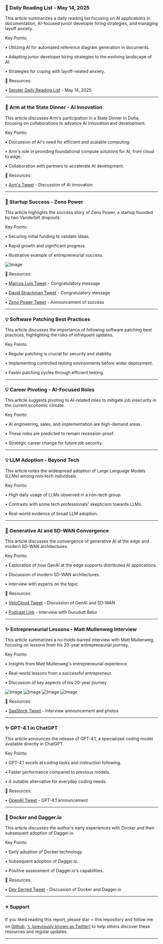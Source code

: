 ### 🤖 Daily Reading List - May 14, 2025

This article summarizes a daily reading list focusing on AI applications in documentation, AI-focused junior developer hiring strategies, and managing layoff anxiety.

Key Points:

• Utilizing AI for automated reference diagram generation in documents.


• Adapting junior developer hiring strategies to the evolving landscape of AI.


• Strategies for coping with layoff-related anxiety.


🔗 Resources:

• [Seroter Daily Reading List](https://x.com/rseroter/status/1922800953377386643) -  May 14, 2025


---

### 🤖 Arm at the State Dinner - AI Innovation

This article discusses Arm's participation in a State Dinner in Doha, focusing on collaborations to advance AI innovation and development.

Key Points:

•  Discussion of AI's need for efficient and scalable computing.


• Arm's role in providing foundational compute solutions for AI, from cloud to edge.


• Collaboration with partners to accelerate AI development.



🔗 Resources:

• [Arm's Tweet](https://x.com/Arm/status/1922799110068838425) -  Discussion of AI innovation


---

### 🚀 Startup Success - Zeno Power

This article highlights the success story of Zeno Power, a startup founded by two Vanderbilt dropouts.

Key Points:

•  Securing initial funding to validate ideas.


•  Rapid growth and significant progress.


•  Illustrative example of entrepreneurial success.



![Image](https://pbs.twimg.com/media/Gq6Jp1gWIAAaSZf?format=jpg&name=small)

🔗 Resources:

• [Marcos Luis Tweet](https://x.com/marcosluis2186) -  Congratulatory message


• [David Strachman Tweet](https://x.com/DStrachman/status/1922756574855954628) -  Congratulatory message


• [Zeno Power Tweet](https://x.com/zeno_power/status/1922626726221218170) -  Announcement of success


---

### 💡 Software Patching Best Practices

This article discusses the importance of following software patching best practices, highlighting the risks of infrequent updates.

Key Points:

•  Regular patching is crucial for security and stability.


•  Implementing controlled testing environments before wider deployment.


•  Faster patching cycles through efficient testing.



---

### 💡 Career Pivoting - AI-Focused Roles

This article suggests pivoting to AI-related roles to mitigate job insecurity in the current economic climate.

Key Points:

•  AI engineering, sales, and implementation are high-demand areas.


•  These roles are predicted to remain recession-proof.


•  Strategic career change for future job security.


---

### 💡 LLM Adoption - Beyond Tech

This article notes the widespread adoption of Large Language Models (LLMs) among non-tech individuals.

Key Points:

•  High daily usage of LLMs observed in a non-tech group.


•  Contrasts with some tech professionals' skepticism towards LLMs.


•  Real-world evidence of broad LLM adoption.


---

### 🤖 Generative AI and SD-WAN Convergence

This article discusses the convergence of generative AI at the edge and modern SD-WAN architectures.

Key Points:

•  Exploration of how GenAI at the edge supports distributed AI applications.


•  Discussion of modern SD-WAN architectures.


•  Interview with experts on the topic.



🔗 Resources:

• [VeloCloud Tweet](https://x.com/VeloCloud_/status/1922777194335518770) -  Discussion of GenAI and SD-WAN


• [Podcast Link](https://t.co/ebUdMKgkWs) -  Interview with Gurudutt Belur


---

### ✨  Entrepreneurial Lessons - Matt Mullenweg Interview

This article summarizes a no-holds-barred interview with Matt Mullenweg, focusing on lessons from his 20-year entrepreneurial journey.

Key Points:

•  Insights from Matt Mullenweg's entrepreneurial experience.


•  Real-world lessons from a successful entrepreneur.


•  Discussion of key aspects of his 20-year journey.



![Image](https://pbs.twimg.com/media/Gq7OnU1WsAEshOa?format=jpg&name=small)
![Image](https://pbs.twimg.com/media/Gq7OnU0XIAEfQfL?format=jpg&name=360x360)
![Image](https://pbs.twimg.com/media/Gq7OnX-XwAAkJDj?format=jpg&name=360x360)
![Image](https://pbs.twimg.com/media/Gq7OnU1WAAAwps0?format=jpg&name=small)

🔗 Resources:

• [SaaStock Tweet](https://x.com/SaaStock/status/1922702943138218346) -  Interview announcement and photos


---

### ✨ GPT-4.1 in ChatGPT

This article announces the release of GPT-4.1, a specialized coding model available directly in ChatGPT.

Key Points:

•  GPT-4.1 excels at coding tasks and instruction following.


•  Faster performance compared to previous models.


•  A suitable alternative for everyday coding needs.


🔗 Resources:

• [OpenAI Tweet](https://x.com/OpenAI/status/1922707554745909391) -  GPT-4.1 announcement


---

### 🤖 Docker and Dagger.io

This article discusses the author's early experiences with Docker and their subsequent adoption of Dagger.io.

Key Points:

•  Early adoption of Docker technology.


•  Subsequent adoption of Dagger.io.


•  Positive assessment of Dagger.io's capabilities.


🔗 Resources:

• [Dev Gerred Tweet](https://x.com/devgerred/status/1922537124395417986) -  Discussion of Docker and Dagger.io


---

### ⭐️ Support

If you liked reading this report, please star ⭐️ this repository and follow me on [Github](https://github.com/Drix10), [𝕏 (previously known as Twitter)](https://x.com/DRIX_10_) to help others discover these resources and regular updates.

---